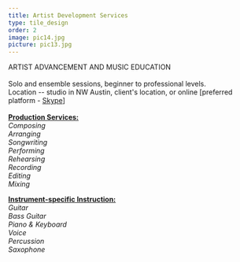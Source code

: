 ```yaml
---
title: Artist Development Services
type: tile_design
order: 2
image: pic14.jpg
picture: pic13.jpg
---
```

ARTIST ADVANCEMENT AND MUSIC EDUCATION
<br>
<br>
Solo and ensemble sessions, beginner to professional levels.
<br>
Location -- studio in NW Austin, client's location, or online [preferred platform - <a href="https://www.skype.com/en/" target="_blank">Skype</span></a>]
<br>
<br>
<strong><u>Production Services:</strong></u>
<br>
<i>
Composing
<br>
Arranging
<br>
Songwriting
<br>
Performing
<br>
Rehearsing
<br>
Recording
<br>
Editing
<br>
Mixing
<br>
</i>

<strong><u>Instrument-specific Instruction:</strong></u>
<br>
<i>
Guitar
<br>
Bass Guitar
<br>
Piano & Keyboard
<br>
Voice
<br>
Percussion
<br>
Saxophone
<br>
</i>
